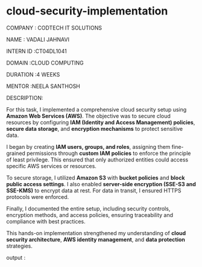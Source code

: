 # cloud-security-implementation

COMPANY : CODTECH IT SOLUTIONS

NAME : VADALI JAHNAVI

INTERN ID :CT04DL1041

DOMAIN :CLOUD COMPUTING

DURATION :4 WEEKS

MENTOR :NEELA SANTHOSH

DESCRIPTION:


For this task, I implemented a comprehensive cloud security setup using **Amazon Web Services (AWS)**. The objective was to secure cloud resources by configuring **IAM (Identity and Access Management) policies**, **secure data storage**, and **encryption mechanisms** to protect sensitive data.

I began by creating **IAM users, groups, and roles**, assigning them fine-grained permissions through **custom IAM policies** to enforce the principle of least privilege. This ensured that only authorized entities could access specific AWS services or resources.

To secure storage, I utilized **Amazon S3** with **bucket policies** and **block public access settings**. I also enabled **server-side encryption (SSE-S3 and SSE-KMS)** to encrypt data at rest. For data in transit, I ensured HTTPS protocols were enforced.

Finally, I documented the entire setup, including security controls, encryption methods, and access policies, ensuring traceability and compliance with best practices.

This hands-on implementation strengthened my understanding of **cloud security architecture**, **AWS identity management**, and **data protection** strategies.


output :


